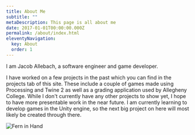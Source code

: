```yaml
---
title: About Me
subtitle: ""
metaDescription: This page is all about me
date: 2017-01-01T00:00:00.000Z
permalink: /about/index.html
eleventyNavigation:
  key: About
  order: 1
---
```


I am Jacob Allebach, a software engineer and game developer.

I have worked on a few projects in the past which you can find in the projects tab of this site. These include a couple of games made using Processing and Twine 2 as well as a grading application used by Allegheny College. While I don't currently have any other projects to show yet, I hope to have more presentable work in the near future. I am currently learning to develop games in the Unity engine, so the next big project on here will most likely be created through there.

![Fern in Hand](/assets/img/headshot.jpg "A picture of me")